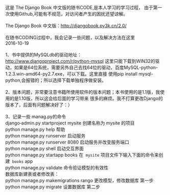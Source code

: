 这是 The Django Book 中文版的随书CODE,是本人学习的学习过程，
由于第一次使用Github,可能有不规范，对访问者产生的困扰还望谅解。<br>
<br>
The Django Book 中文版：http://djangobook.py3k.cn/2.0/<br>
<br>
在随书CODING过程中，我会记录一些问题，以及解决方法在这里<br>
2016-10-19<br>
<br>
1、书中提供的MySQLdb的驱动地址：http://www.djangoproject.com/r/python-mysql
这里只能下载到WIN32的驱动，如果是64位系统，需要另外自己去找64位的驱动，百度MySQL-python-1.2.3.win-amd64-py2.7.exe，可以下载。这里直接
使用pip install mysql-python,会报错的；所以选择下载单独程序做安装。<br>
<br>
2、版本问题，非常要注意书籍所使用软件的版本问题；本书使用的是1.1版，我使用的是1.10版，所以这会给后面的学习带来
很多的麻烦。我不打算更改Django的版本了，后面有问题解决好了：）<br>
<br>
3、记录一些 manag.py的命令<br>
django‐admin.py startproject mysite   创建名称为  mysite 的项目  <br>
python manage.py help                   帮助<br>
python manage.py runserver          启动服务<br>
python manage.py runserver 8080 启动服务并改变服务端口<br>
python manage.py shell                  启动交互界面<br>
python manage.py startapp books  在`` mysite`` 项目文件下输入下面的命令来创建`` books`` app<br>
python manage.py validate              命令验证模型的有效性<br>
数据库新建表或者修改表：<br>
python manage.py makemigrations rango  更改模型，修改数据库   第一步<br>
python manage.py migrate  设置数据库                         第二步<br>

